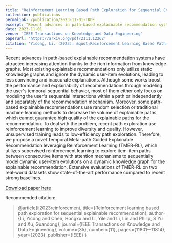 ```yaml
---
title: "Reinforcement Learning Based Path Exploration for Sequential Explainable Recommendation"
collection: publications
permalink: /publication/2023-11-01-TKDE
excerpt: “Recent advances in path-based explainable recommendation systems have attracted increasing attention thanks to the rich information from knowledge graphs. Most existing explainable recommendations only utilize static knowledge graphs and ignore the dynamic user-item evolutions, leading to less convincing and inaccurate explanations. Although some works boost the performance and explainability of recommendations through modeling the user's temporal sequential behavior, most of them either only focus on modeling the user's sequential interactions within a path or independently and separately of the recommendation mechanism. Moreover, some path-based explainable recommendations use random selection or traditional machine learning methods to decrease the volume of explainable paths, which cannot guarantee high quality of the explainable paths for the recommendation. To deal with the problem, recent path exploration use reinforcement learning to improve diversity and quality. However, unsupervised training leads to low-efficiency path exploration. Therefore, we propose a novel Temporal Meta-path Guided Explainable Recommendation leveraging Reinforcement Learning (TMER-RL), which utilizes supervised reinforcement learning to explore item-item paths between consecutive items with attention mechanisms to sequentially model dynamic user-item evolutions on a dynamic knowledge graph for the explainable recommendation. Extensive evaluations of TMER-RL on two real-world datasets show state-of-the-art performance compared to recent strong baselines.”
date: 2023-11-01
venue: 'IEEE Transactions on Knowledge and Data Engineering'
paperurl: 'https://arxiv.org/pdf/2111.12262'
citation: 'Yicong, Li. (2023). &quot;Reinforcement Learning Based Path Exploration for Sequential Explainable Recommendation.&quot; <i>IEEE Transactions on Knowledge and Data Engineering</i>.'
---
```


Recent advances in path-based explainable recommendation systems have attracted increasing attention thanks to the rich information from knowledge graphs. Most existing explainable recommendations only utilize static knowledge graphs and ignore the dynamic user-item evolutions, leading to less convincing and inaccurate explanations. Although some works boost the performance and explainability of recommendations through modeling the user's temporal sequential behavior, most of them either only focus on modeling the user's sequential interactions within a path or independently and separately of the recommendation mechanism. Moreover, some path-based explainable recommendations use random selection or traditional machine learning methods to decrease the volume of explainable paths, which cannot guarantee high quality of the explainable paths for the recommendation. To deal with the problem, recent path exploration use reinforcement learning to improve diversity and quality. However, unsupervised training leads to low-efficiency path exploration. Therefore, we propose a novel Temporal Meta-path Guided Explainable Recommendation leveraging Reinforcement Learning (TMER-RL), which utilizes supervised reinforcement learning to explore item-item paths between consecutive items with attention mechanisms to sequentially model dynamic user-item evolutions on a dynamic knowledge graph for the explainable recommendation. Extensive evaluations of TMER-RL on two real-world datasets show state-of-the-art performance compared to recent strong baselines.

[Download paper here](https://arxiv.org/pdf/2111.12262)

Recommended citation:
>@article{li2023reinforcement,
>  title={Reinforcement learning based path exploration for sequential explainable recommendation},
>  author={Li, Yicong and Chen, Hongxu and Li, Yile and Li, Lin and Philip, S Yu and Xu, Guandong},
>  journal={IEEE Transactions on Knowledge and Data Engineering},
>  volume={35},
>  number={11},
>  pages={11801--11814},
>  year={2023},
>  publisher={IEEE}
>}
